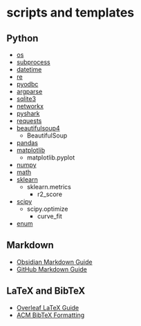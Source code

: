 # scripts and templates

## Python
* [os](https://docs.python.org/3/library/os.html)
* [subprocess](https://docs.python.org/3/library/subprocess.html)
* [datetime](https://docs.python.org/3/library/datetime.html)
* [re](https://docs.python.org/3/library/re.html)
* [pyodbc](https://pypi.org/project/pyodbc/)
* [argparse](https://docs.python.org/3/library/argparse.html)
* [sqlite3](https://docs.python.org/3/library/sqlite3.html)
* [networkx](https://pypi.org/project/networkx/)
* [pyshark](https://pypi.org/project/pyshark/)
* [requests](https://pypi.org/project/requests/)
* [beautifulsoup4](https://pypi.org/project/beautifulsoup4/)
  * BeautifulSoup
* [pandas](https://pypi.org/project/pandas/)
* [matplotlib](https://pypi.org/project/matplotlib/)
  * matplotlib.pyplot
* [numpy](https://pypi.org/project/numpy/)
* [math](https://docs.python.org/3/library/math.html)
* [sklearn](https://pypi.org/project/sklearn/)
  * sklearn.metrics
    * r2_score
* [scipy](https://pypi.org/project/scipy/)
  * scipy.optimize
    * curve_fit
* [enum](https://pypi.org/project/enum/)

## Markdown
* [Obsidian Markdown Guide](https://help.obsidian.md/How+to/Format+your+notes)
* [GitHub Markdown Guide](https://docs.github.com/en/get-started/writing-on-github/getting-started-with-writing-and-formatting-on-github/basic-writing-and-formatting-syntax)

## LaTeX and BibTeX
* [Overleaf LaTeX Guide](https://www.overleaf.com/learn)
* [ACM BibTeX Formatting](https://www.acm.org/publications/authors/bibtex-formatting)
